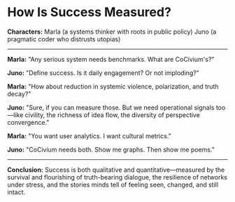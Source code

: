 <!-- status: stub; target: 150+ words -->
<!-- status: stub; target: 150+ words -->
<!-- status: stub; target: 150+ words -->
<!-- status: stub; target: 150+ words -->
# How Is Success Measured?

**Characters:**
Marla (a systems thinker with roots in public policy)
Juno (a pragmatic coder who distrusts utopias)

---

**Marla:** "Any serious system needs benchmarks. What are CoCivium's?"

**Juno:** "Define success. Is it daily engagement? Or not imploding?"

**Marla:** "How about reduction in systemic violence, polarization, and truth decay?"

**Juno:** "Sure, if you can measure those. But we need operational signals too—like civility, the richness of idea flow, the diversity of perspective convergence."

**Marla:** "You want user analytics. I want cultural metrics."

**Juno:** "CoCivium needs both. Show me graphs. Then show me poems."

---

**Conclusion:**
Success is both qualitative and quantitative—measured by the survival and flourishing of truth-bearing dialogue, the resilience of networks under stress, and the stories minds tell of feeling seen, changed, and still intact.



